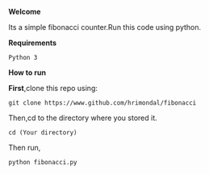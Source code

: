 **Welcome**

Its a simple fibonacci counter.Run this code using python.

**Requirements**

```
Python 3
```

**How to run**

**First**,clone this repo using:
```
git clone https://www.github.com/hrimondal/fibonacci
```

Then,cd to the directory where you stored it.

```
cd (Your directory)
```

Then run,

```py
python fibonacci.py
```
